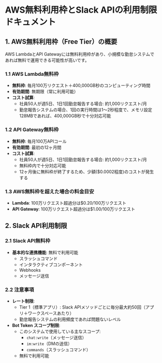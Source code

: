 # AWS無料利用枠とSlack APIの利用制限ドキュメント

## 1. AWS無料利用枠（Free Tier）の概要

AWS LambdaとAPI Gatewayには無料利用枠があり、小規模な勤怠システムであれば無料で運用できる可能性が高いです。

### 1.1 AWS Lambda無料枠
- **無料枠**: 毎月100万リクエスト＋400,000GB秒のコンピューティング時間
- **有効期間**: 無期限（常に利用可能）
- **コスト試算**:
  - 社員50人が週5日、1日1回勤怠報告する場合: 約1,000リクエスト/月
  - 勤怠報告システムの場合、1回の実行時間は1〜2秒程度で、メモリ設定128MBであれば、400,000GB秒で十分対応可能

### 1.2 API Gateway無料枠
- **無料枠**: 毎月100万APIコール
- **有効期間**: 最初の12ヶ月間
- **コスト試算**:
  - 社員50人が週5日、1日1回勤怠報告する場合: 約1,000リクエスト/月
  - 無料枠内で十分対応可能
  - 12ヶ月後に無料枠が終了するため、少額($0.0002程度)のコストが発生する

### 1.3 AWS無料枠を超えた場合の料金目安
- **Lambda**: 100万リクエスト超過分は$0.20/100万リクエスト
- **API Gateway**: 100万リクエスト超過分は$1.00/100万リクエスト

## 2. Slack API利用制限

### 2.1 Slack API無料枠
- **基本的な連携機能**: 無料で利用可能
  - スラッシュコマンド
  - インタラクティブコンポーネント
  - Webhooks
  - メッセージ送信

### 2.2 注意事項
- **レート制限**:
  - Tier 1（標準アプリ）: Slack APIメソッドごとに毎分最大約50回（アプリ＋ワークスペースあたり）
  - 勤怠報告システムの利用頻度であれば問題ないレベル
- **Bot Token スコープ制限**:
  - このシステムで使用している主なスコープ:
    - `chat:write`（メッセージ送信）
    - `im:write`（DMの送信）
    - `commands`（スラッシュコマンド）
  - 無料で利用可能


